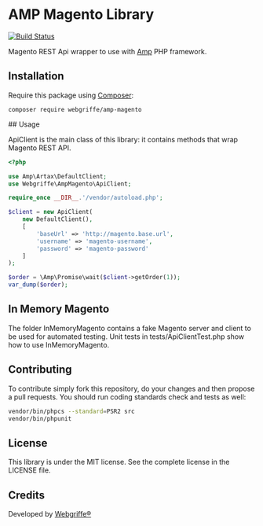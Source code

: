 # AMP Magento Library

[![Build Status](https://travis-ci.org/webgriffe/amp-magento.svg?branch=master)](https://travis-ci.org/webgriffe/amp-magento)

Magento REST Api wrapper to use with [Amp](https://amphp.org/) PHP framework.

## Installation

Require this package using [Composer](https://getcomposer.org/):

    composer require webgriffe/amp-magento
     
## Usage

ApiClient is the main class of this library: it contains methods that wrap Magento REST API.

```php
<?php

use Amp\Artax\DefaultClient;
use Webgriffe\AmpMagento\ApiClient;

require_once __DIR__.'/vendor/autoload.php';

$client = new ApiClient(
    new DefaultClient(),
    [
        'baseUrl' => 'http://magento.base.url',
        'username' => 'magento-username',
        'password' => 'magento-password'
    ]
);

$order = \Amp\Promise\wait($client->getOrder(1));
var_dump($order);

```

## In Memory Magento

The folder InMemoryMagento contains a fake Magento server and client to be used for automated testing.
Unit tests in tests/ApiClientTest.php show how to use InMemoryMagento.

Contributing
------------

To contribute simply fork this repository, do your changes and then propose a pull requests.
You should run coding standards check and tests as well:

```bash
vendor/bin/phpcs --standard=PSR2 src
vendor/bin/phpunit
```

License
-------
This library is under the MIT license. See the complete license in the LICENSE file.

Credits
-------
Developed by [Webgriffe®](http://www.webgriffe.com/)